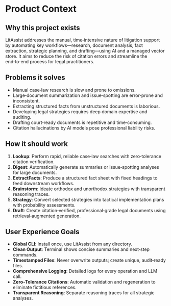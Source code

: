# Product Context

## Why this project exists

LitAssist addresses the manual, time‑intensive nature of litigation support by automating key workflows—research, document analysis, fact extraction, strategic planning, and drafting—using AI and a managed vector store. It aims to reduce the risk of citation errors and streamline the end‑to‑end process for legal practitioners.

## Problems it solves

- Manual case‑law research is slow and prone to omissions.  
- Large‑document summarization and issue‑spotting are error‑prone and inconsistent.  
- Extracting structured facts from unstructured documents is laborious.  
- Developing legal strategies requires deep domain expertise and auditing.  
- Drafting court‑ready documents is repetitive and time‑consuming.  
- Citation hallucinations by AI models pose professional liability risks.  

## How it should work

1. **Lookup**: Perform rapid, reliable case‑law searches with zero‑tolerance citation verification.  
2. **Digest**: Automatically generate summaries or issue‑spotting analyses for large documents.  
3. **ExtractFacts**: Produce a structured fact sheet with fixed headings to feed downstream workflows.  
4. **Brainstorm**: Ideate orthodox and unorthodox strategies with transparent reasoning traces.  
5. **Strategy**: Convert selected strategies into tactical implementation plans with probability assessments.  
6. **Draft**: Create citation‑verified, professional‑grade legal documents using retrieval‑augmented generation.  

## User Experience Goals

- **Global CLI**: Install once, use LitAssist from any directory.  
- **Clean Output**: Terminal shows concise summaries and next‑step commands.  
- **Timestamped Files**: Never overwrite outputs; create unique, audit‑ready files.  
- **Comprehensive Logging**: Detailed logs for every operation and LLM call.  
- **Zero‑Tolerance Citations**: Automatic validation and regeneration to eliminate fictitious references.  
- **Transparent Reasoning**: Separate reasoning traces for all strategic analyses.
